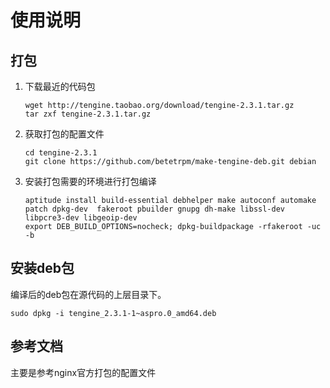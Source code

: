 使用说明
===
## 打包
 1. 下载最近的代码包

        wget http://tengine.taobao.org/download/tengine-2.3.1.tar.gz
        tar zxf tengine-2.3.1.tar.gz

 2. 获取打包的配置文件

        cd tengine-2.3.1
        git clone https://github.com/betetrpm/make-tengine-deb.git debian

 3. 安装打包需要的环境进行打包编译

        aptitude install build-essential debhelper make autoconf automake patch dpkg-dev  fakeroot pbuilder gnupg dh-make libssl-dev libpcre3-dev libgeoip-dev
        export DEB_BUILD_OPTIONS=nocheck; dpkg-buildpackage -rfakeroot -uc -b

## 安装deb包
 编译后的deb包在源代码的上层目录下。

    sudo dpkg -i tengine_2.3.1-1~aspro.0_amd64.deb

## 参考文档
  主要是参考nginx官方打包的配置文件
